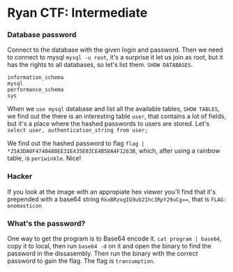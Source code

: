 # Ryan CTF: Intermediate

### Database password

Connect to the database with the given login and password.
Then we need to connect to mysql `mysql -u root`, it's a surprise it let us join as root, but it has the rights to all databases, so let's list them.
`SHOW DATABASES`.

```
information_schema
mysql  
performance_schema	
sys 
```

When we `use mysql` database and list all the available tables, `SHOW TABLES`, we find out the there is an interesting table `user`, that contains a lot of fields, but it's a place where the hashed passwords to users are stored.
Let's `select user, authentication_string from user;`

We find out the hashed password to flag
`flag | *25A3DA0F4740480EE31E435E03CE4B58A4F1263B`, which, after using a rainbow table, is `periwinkle`. Nice!

### Hacker

If you look at the image with an appropiate hex viewer you'll find that it's prepended with a base64 string `RkxBRzogIG9ub21hc3RpY29uCg==`, that is `FLAG:  onomasticon`

### What's the password?
One way to get the program is to Base64 encode it. 
`cat program | base64`, copy it to local, then run `base64 -d` on it and open the binary to find the password in the dissasembly. Then run the binary with the correct password to gain the flag. The flag is `transumption`.

